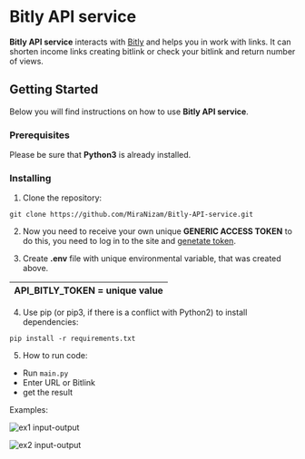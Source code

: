 # Bitly API service

**Bitly API service** interacts with [Bitly](https://bitly.com/pages/home/v1) and helps you in work with links. It can shorten income links creating bitlink or check your bitlink and return number of views.

## Getting Started

Below you will find instructions on how to use **Bitly API service**.  

### Prerequisites

Please be sure that **Python3** is already installed. 

### Installing
1. Clone the repository:
```
git clone https://github.com/MiraNizam/Bitly-API-service.git
```
2. Now you need to receive your own unique **GENERIC ACCESS TOKEN** to do this, you need to log in to the site and [genetate token](https://app.bitly.com/settings/api/).

3. Create **.env** file with unique environmental variable, that was created above. 

| API_BITLY_TOKEN =   unique value  | 
|--------------------------------------------|

4. Use pip (or pip3, if there is a conflict with Python2) to install dependencies:
```
pip install -r requirements.txt
```
5. How to run code:

- Run `main.py`
- Enter URL or Bitlink
- get the result

Examples:

![ex1 input-output](input_url_1.bmp)

![ex2 input-output](input_url_2.bmp)

